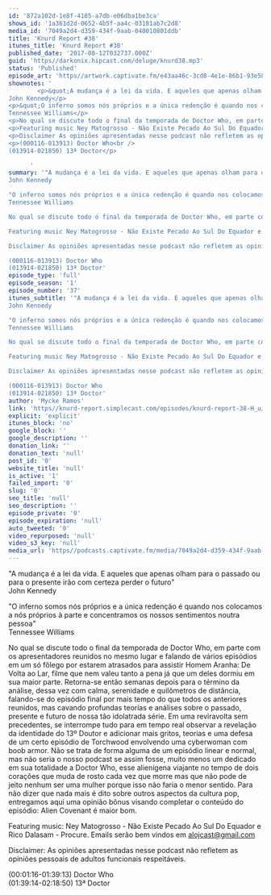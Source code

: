 ```yaml
---
id: '872a102d-1e8f-4185-a7db-e06dba1be3ca'
shows_id: '1a361d2d-0652-4b5f-aa4c-03181ab7c2d8'
media_id: '7049a2d4-d359-434f-9aab-040010801ddb'
title: 'Knurd Report #38'
itunes_title: 'Knurd Report #38'
published_date: '2017-08-12T032737.000Z'
guid: 'https//darkonix.hipcast.com/deluge/knurd38.mp3'
status: 'Published'
episode_art: 'https//artwork.captivate.fm/e43aa46c-3cd8-4e1e-86b1-93e5863c4080/1000-itunes-1582315387.jpg'
shownotes: '
        <p>&quot;A mudança é a lei da vida. E aqueles que apenas olham para o passado ou para o presente irão com certeza perder o futuro&quot;<br />
John Kennedy</p>
<p>&quot;O inferno somos nós próprios e a única redenção é quando nos colocamos a nós próprios à parte e concentramos os nossos sentimentos noutra pessoa&quot;<br />
Tennessee Williams</p>
<p>No qual se discute todo o final da temporada de Doctor Who, em parte com os apresentadores reunidos no mesmo lugar e falando de vários episódios em um só fôlego por estarem atrasados para assistir Homem Aranha De Volta ao Lar, filme que nem valeu tanto a pena já que um deles dormiu em sua maior parte. Retorna-se então semanas depois para o término da análise, dessa vez com calma, serenidade e quilômetros de distância, falando-se do episódio final por mais tempo do que todos os anteriores reunidos, mas cavando profundas teorias e análises sobre o passado, presente e futuro de nossa tão idolatrada série. Em uma reviravolta sem precedentes, se interrompe tudo para em tempo real observar a revelação da identidade do 13º Doutor e adicionar mais gritos, teorias e uma defesa de um certo episódio de Torchwood envolvendo uma cyberwoman com boob armor. Não se trata de forma alguma de um episódio linear e normal, mas não seria o nosso podcast se assim fosse, muito menos um dedicado em sua totalidade a Doctor Who, esse alienígena viajante no tempo de dois corações que muda de rosto cada vez que morre mas que não pode de jeito nenhum ser uma mulher porque isso não faria o menor sentido. Para não dizer que nada mais é dito sobre outros aspectos da cultura pop, entregamos aqui uma opinião bônus visando completar o conteúdo do episódio Alien Covenant é maior bom.</p>
<p>Featuring music Ney Matogrosso - Não Existe Pecado Ao Sul Do Equador e Rico Dalasam - Procure. Emails serão bem vindos em alojcast@gmail.com</p>
<p>Disclaimer As opiniões apresentadas nesse podcast não refletem as opiniões pessoais de adultos funcionais respeitáveis.</p>
<p>(000116-013913) Doctor Who<br />
(013914-021850) 13ª Doctor</p>

      '
summary: '"A mudança é a lei da vida. E aqueles que apenas olham para o passado ou para o presente irão com certeza perder o futuro"
John Kennedy

"O inferno somos nós próprios e a única redenção é quando nos colocamos a nós próprios à parte e concentramos os nossos sentimentos noutra pessoa"
Tennessee Williams

No qual se discute todo o final da temporada de Doctor Who, em parte com os apresentadores reunidos no mesmo lugar e falando de vários episódios em um só fôlego por estarem atrasados para assistir Homem Aranha De Volta ao Lar, filme que nem valeu tanto a pena já que um deles dormiu em sua maior parte. Retorna-se então semanas depois para o término da análise, dessa vez com calma, serenidade e quilômetros de distância, falando-se do episódio final por mais tempo do que todos os anteriores reunidos, mas cavando profundas teorias e análises sobre o passado, presente e futuro de nossa tão idolatrada série. Em uma reviravolta sem precedentes, se interrompe tudo para em tempo real observar a revelação da identidade do 13º Doutor e adicionar mais gritos, teorias e uma defesa de um certo episódio de Torchwood envolvendo uma cyberwoman com boob armor. Não se trata de forma alguma de um episódio linear e normal, mas não seria o nosso podcast se assim fosse, muito menos um dedicado em sua totalidade a Doctor Who, esse alienígena viajante no tempo de dois corações que muda de rosto cada vez que morre mas que não pode de jeito nenhum ser uma mulher porque isso não faria o menor sentido. Para não dizer que nada mais é dito sobre outros aspectos da cultura pop, entregamos aqui uma opinião bônus visando completar o conteúdo do episódio Alien Covenant é maior bom.

Featuring music Ney Matogrosso - Não Existe Pecado Ao Sul Do Equador e Rico Dalasam - Procure. Emails serão bem vindos em alojcast@gmail.com

Disclaimer As opiniões apresentadas nesse podcast não refletem as opiniões pessoais de adultos funcionais respeitáveis.

(000116-013913) Doctor Who
(013914-021850) 13ª Doctor'
episode_type: 'full'
episode_season: '1'
episode_number: '37'
itunes_subtitle: '"A mudança é a lei da vida. E aqueles que apenas olham para o passado ou para o presente irão com certeza perder o futuro"
John Kennedy

"O inferno somos nós próprios e a única redenção é quando nos colocamos a nós próprios à parte e concentramos os nossos sentimentos noutra pessoa"
Tennessee Williams

No qual se discute todo o final da temporada de Doctor Who, em parte com os apresentadores reunidos no mesmo lugar e falando de vários episódios em um só fôlego por estarem atrasados para assistir Homem Aranha De Volta ao Lar, filme que nem valeu tanto a pena já que um deles dormiu em sua maior parte. Retorna-se então semanas depois para o término da análise, dessa vez com calma, serenidade e quilômetros de distância, falando-se do episódio final por mais tempo do que todos os anteriores reunidos, mas cavando profundas teorias e análises sobre o passado, presente e futuro de nossa tão idolatrada série. Em uma reviravolta sem precedentes, se interrompe tudo para em tempo real observar a revelação da identidade do 13º Doutor e adicionar mais gritos, teorias e uma defesa de um certo episódio de Torchwood envolvendo uma cyberwoman com boob armor. Não se trata de forma alguma de um episódio linear e normal, mas não seria o nosso podcast se assim fosse, muito menos um dedicado em sua totalidade a Doctor Who, esse alienígena viajante no tempo de dois corações que muda de rosto cada vez que morre mas que não pode de jeito nenhum ser uma mulher porque isso não faria o menor sentido. Para não dizer que nada mais é dito sobre outros aspectos da cultura pop, entregamos aqui uma opinião bônus visando completar o conteúdo do episódio Alien Covenant é maior bom.

Featuring music Ney Matogrosso - Não Existe Pecado Ao Sul Do Equador e Rico Dalasam - Procure. Emails serão bem vindos em alojcast@gmail.com

Disclaimer As opiniões apresentadas nesse podcast não refletem as opiniões pessoais de adultos funcionais respeitáveis.

(000116-013913) Doctor Who
(013914-021850) 13ª Doctor'
author: 'Mycke Ramos'
link: 'https//knurd-report.simplecast.com/episodes/knurd-report-38-H_uJMHFQ'
explicit: 'explicit'
itunes_block: 'no'
google_block: ''
google_description: ''
donation_link: ''
donation_text: 'null'
post_id: '0'
website_title: 'null'
is_active: '1'
failed_import: '0'
slug: '0'
seo_title: 'null'
seo_description: ''
episode_private: '0'
episode_expiration: 'null'
auto_tweeted: '0'
video_repurposed: 'null'
video_s3_key: 'null'
media_url: 'https//podcasts.captivate.fm/media/7049a2d4-d359-434f-9aab-040010801ddb/knurd38_tc.mp3'
---
```

"A mudança é a lei da vida. E aqueles que apenas olham para o passado ou para o presente irão com certeza perder o futuro"  
John Kennedy

"O inferno somos nós próprios e a única redenção é quando nos colocamos a nós próprios à parte e concentramos os nossos sentimentos noutra pessoa"  
Tennessee Williams

No qual se discute todo o final da temporada de Doctor Who, em parte com os apresentadores reunidos no mesmo lugar e falando de vários episódios em um só fôlego por estarem atrasados para assistir Homem Aranha: De Volta ao Lar, filme que nem valeu tanto a pena já que um deles dormiu em sua maior parte. Retorna-se então semanas depois para o término da análise, dessa vez com calma, serenidade e quilômetros de distância, falando-se do episódio final por mais tempo do que todos os anteriores reunidos, mas cavando profundas teorias e análises sobre o passado, presente e futuro de nossa tão idolatrada série. Em uma reviravolta sem precedentes, se interrompe tudo para em tempo real observar a revelação da identidade do 13º Doutor e adicionar mais gritos, teorias e uma defesa de um certo episódio de Torchwood envolvendo uma cyberwoman com boob armor. Não se trata de forma alguma de um episódio linear e normal, mas não seria o nosso podcast se assim fosse, muito menos um dedicado em sua totalidade a Doctor Who, esse alienígena viajante no tempo de dois corações que muda de rosto cada vez que morre mas que não pode de jeito nenhum ser uma mulher porque isso não faria o menor sentido. Para não dizer que nada mais é dito sobre outros aspectos da cultura pop, entregamos aqui uma opinião bônus visando completar o conteúdo do episódio: Alien Covenant é maior bom.

Featuring music: Ney Matogrosso - Não Existe Pecado Ao Sul Do Equador e Rico Dalasam - Procure. Emails serão bem vindos em alojcast@gmail.com

Disclaimer: As opiniões apresentadas nesse podcast não refletem as opiniões pessoais de adultos funcionais respeitáveis.

(00:01:16-01:39:13) Doctor Who  
(01:39:14-02:18:50) 13ª Doctor